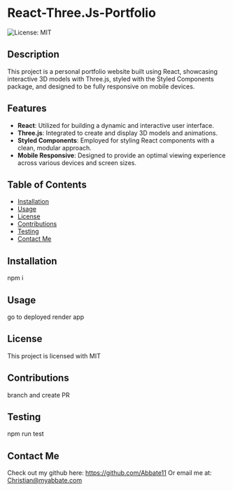 # React-Three.Js-Portfolio
  
  ![License: MIT](https://img.shields.io/badge/License-MIT-yellow.svg)
  
## Description

This project is a personal portfolio website built using React, showcasing interactive 3D models with Three.js, styled with the Styled Components package, and designed to be fully responsive on mobile devices.

## Features

- **React**: Utilized for building a dynamic and interactive user interface.
- **Three.js**: Integrated to create and display 3D models and animations.
- **Styled Components**: Employed for styling React components with a clean, modular approach.
- **Mobile Responsive**: Designed to provide an optimal viewing experience across various devices and screen sizes.

  
## Table of Contents
* [Installation](#installation)
* [Usage](#usage)
* [License](#license)
* [Contributions](#contributions)
* [Testing](#testing)
* [Contact Me](#contact-me)


## Installation

npm i

## Usage

go to deployed render app


## License 
This project is licensed with MIT

## Contributions

branch and create PR

## Testing

npm run test

## Contact Me

Check out my github here: https://github.com/Abbate11 Or email me at: Christian@myabbate.com

